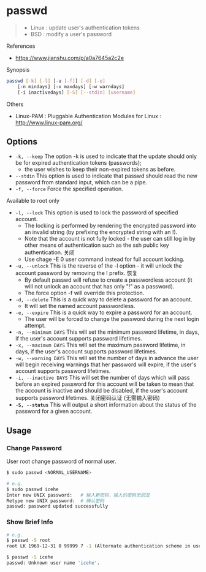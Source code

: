 # passwd

> - Linux : update user's authentication tokens
> - BSD : modify a user's password

References

- https://www.jianshu.com/p/a0a7645a2c2e

Synopsis

```bash
passwd [-k] [-l] [-u [-f]] [-d] [-e]
    [-n mindays] [-x maxdays] [-w warndays]
    [-i inactivedays] [-S] [--stdin] [username]
```

Others

- Linux-PAM : Pluggable Authentication Modules for Linux : http://www.linux-pam.org/

## Options

- `-k, --keep` The option -k is used to indicate that the update should only be for expired authentication tokens  (passwords);
    - the  user wishes to keep their non-expired tokens as before.
- `--stdin` This option is used to indicate that passwd should read the new password from standard input, which can be a pipe.
- `-f, --force` Force the specified operation.

Available to root only

- `-l, --lock` This option is used to lock the password of specified account.
    - The locking is performed by rendering the encrypted password into an invalid string (by prefixing the encrypted  string  with  an  !).
    - Note  that  the account is not fully locked - the user can still log in by other means of authentication such as the ssh public key authentication. 关闭
    - Use chage -E 0 user command instead for full account locking.
- `-u, --unlock` This is the reverse of the -l option - it will unlock the account password by removing the ! prefix. 恢复
    - By default passwd will refuse to create a passwordless account (it will not unlock an account that has only "!" as a password).
    - The force option -f will override this protection.
- `-d, --delete` This is a quick way to delete a password for an account.
    - It will set the named  account  passwordless.
- `-e, --expire` This  is  a  quick  way to expire a password for an account.
    - The user will be forced to change the password during the next login attempt.
- `-n, --minimum DAYS` This will set the minimum password lifetime, in days, if the user's account supports password lifetimes.
- `-x, --maximum DAYS` This will set the maximum password lifetime, in days, if the user's account supports password lifetimes.
- `-w, --warning DAYS` This will set the number of days in advance the user will begin receiving warnings that her password will  expire,  if  the user's account supports password lifetimes.
- `-i, --inactive DAYS` This will set the number of days which will pass before an expired password for this account will be taken to mean that the account is inactive and should be disabled, if the user's account supports password lifetimes. 关闭密码认证 (无需输入密码)
- **`-S, --status`** This will output a short information about the status of the password for a given account.

## Usage

### Change Password

User root change password of normal user.

```bash
$ sudo passwd <NORMAL_USERNAME>

# e.g.
$ sudo passwd icehe
Enter new UNIX password:   # 输入新密码，输入的密码无回显
Retype new UNIX password:  # 确认密码
passwd: password updated successfully
```

### Show Brief Info

```bash
# e.g.
$ passwd -S root
root LK 1969-12-31 0 99999 7 -1 (Alternate authentication scheme in use.)

$ passwd -S icehe
passwd: Unknown user name 'icehe'.
```
